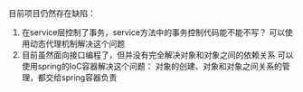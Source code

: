目前项目仍然存在缺陷：
1. 在service层控制了事务，service方法中的事务控制代码能不能不写？
    可以使用动态代理机制解决这个问题
2. 目前虽然面向接口编程了，但并没有完全解决对象和对象之间的依赖关系
   可以使用spring的IoC容器解决这个问题： 
   对象的创建、对象和对象之间关系的管理，都交给spring容器负责